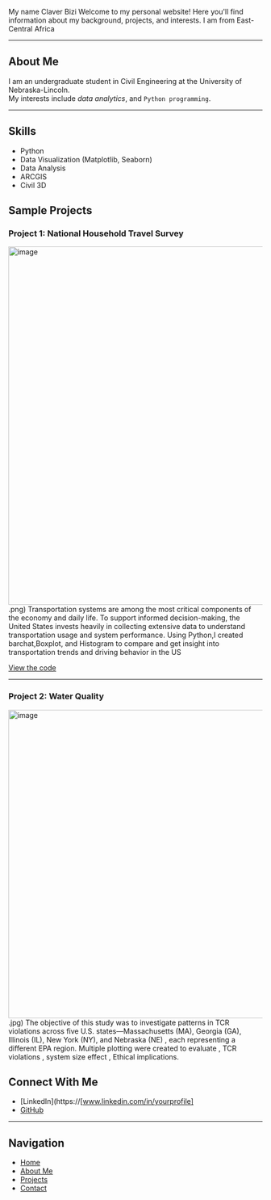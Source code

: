My name Claver Bizi
Welcome to my personal website! Here you'll find information about my background, projects, and interests.
I am from East- Central Africa

---

## About Me

I am an undergraduate student in Civil Engineering at the University of Nebraska-Lincoln.  
My interests include *data analytics*, and `Python programming`.

---

## Skills

- Python  
- Data Visualization (Matplotlib, Seaborn)  
- Data Analysis  
- ARCGIS
- Civil 3D


## Sample Projects

### Project 1: National Household Travel Survey
<img width="710" alt="image" src="https://github.com/user-attachments/assets/3497ac2b-9f2e-44a6-9a35-367573750a8f" />
.png)  
Transportation systems are among the most critical components of the economy and daily life. To support informed decision-making, the United States invests heavily in collecting extensive data to understand transportation usage and system performance. Using Python,I created barchat,Boxplot, and Histogram to compare and get insight into transportation trends and driving behavior in the US 

[View the code](https://github.com/yourusername/project1)

---

### Project 2: Water Quality
<img width="611" alt="image" src="https://github.com/user-attachments/assets/cc5ba566-3d52-4bd7-bb5d-a3136a55a306" />
.jpg)  
The objective of this study was to investigate patterns in TCR violations across five U.S. states—Massachusetts (MA), Georgia (GA), Illinois (IL), New York (NY), and Nebraska (NE) , each representing a different EPA region. 
Multiple plotting were created to evaluate , TCR violations , system size effect , Ethical implications.

## Connect With Me

- [LinkedIn](https://[www.linkedin.com/in/yourprofile]  
- [GitHub](https://github.com/yourusername)  
  

---

## Navigation

- [Home](index.md)  
- [About Me](about.md)  
- [Projects](projects.md)  
- [Contact](contact.md)
